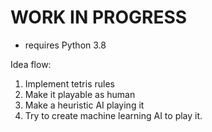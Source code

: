 # WORK IN PROGRESS

- requires Python 3.8

Idea flow:
1. Implement tetris rules
2. Make it playable as human
3. Make a heuristic AI playing it
4. Try to create machine learning AI to play it.